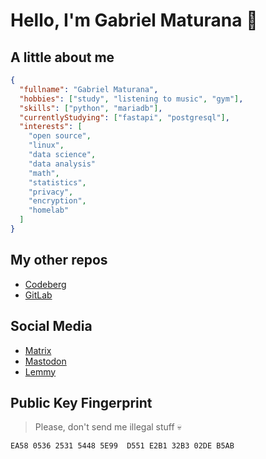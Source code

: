 # Hello, I'm Gabriel Maturana 👋

## A little about me

```json
{
  "fullname": "Gabriel Maturana", 
  "hobbies": ["study", "listening to music", "gym"],
  "skills": ["python", "mariadb"],
  "currentlyStudying": ["fastapi", "postgresql"],
  "interests": [
    "open source",
    "linux",
    "data science",
    "data analysis"
    "math",
    "statistics",
    "privacy",
    "encryption",
    "homelab"
  ]
}
```

## My other repos

- [Codeberg](https://codeberg.org/imMaturana)
- [GitLab](https://gitlab.com/imMaturana)

## Social Media

- [Matrix](https://matrix.to/#/@anarutam:matrix.org)
- [Mastodon](https://bolha.us/@maturana)
- [Lemmy](https://lemmy.ml/u/maturana)

## Public Key Fingerprint

> Please, don't send me illegal stuff 💀

```
EA58 0536 2531 5448 5E99  D551 E2B1 32B3 02DE B5AB
```
